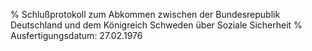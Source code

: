 % Schlußprotokoll zum Abkommen zwischen der Bundesrepublik Deutschland und dem Königreich Schweden über Soziale Sicherheit
% Ausfertigungsdatum: 27.02.1976
 
